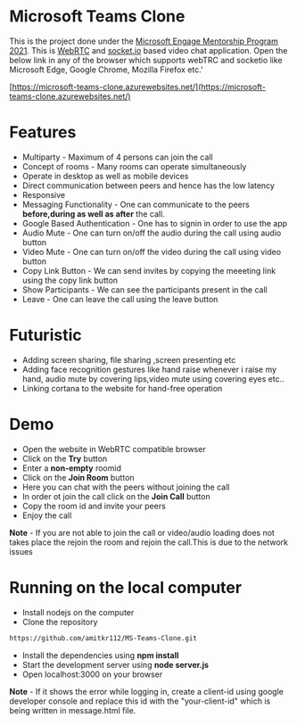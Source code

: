 # Microsoft Teams Clone
This is the project done under the [Microsoft Engage Mentorship Program 2021](https://microsoft.acehacker.com/engage2021/index.html). This is [WebRTC](https://webrtc.org/) and [socket.io](https://socket.io/) based video chat application.
Open the below link in any of the browser which supports webTRC and socketio like Microsoft Edge, Google Chrome, Mozilla Firefox etc.'
<!--Link-->
[https://microsoft-teams-clone.azurewebsites.net/](https://microsoft-teams-clone.azurewebsites.net/)

<!---->
# Features
* Multiparty - Maximum of 4 persons can join the call
* Concept of rooms - Many rooms can operate simultaneously
* Operate in desktop as well as mobile devices 
* Direct communication between peers and hence has the low latency
* Responsive 
* Messaging Functionality - One can communicate to the peers **before,during as well as after** the call.
* Google Based Authentication - One has to signin in order to use the app
* Audio Mute - One can turn on/off the audio during the call using audio button
* Video Mute - One can turn on/off the video during the call using video button
* Copy Link Button - We can send invites by copying the meeeting link using the copy link button
* Show Participants - We can see the participants present in the call
* Leave - One can leave the call using the leave button

# Futuristic
* Adding screen sharing, file sharing ,screen presenting etc  
* Adding face recognition gestures like hand raise whenever i raise my hand, audio mute by covering lips,video mute using covering eyes etc..
* Linking cortana to the website for hand-free operation

# Demo
* Open the website in WebRTC compatible browser
* Click on the **Try** button
* Enter a **non-empty** roomid
* Click on the **Join Room** button
* Here you can chat with the peers without joining the call
* In order ot join the call click on the **Join Call** button
* Copy the room id and invite your peers
* Enjoy the call

<!---->
**Note** - If you are not able to join the call or video/audio loading does not takes place the rejoin the room and rejoin the call.This is due to the network issues

# Running on the local computer
* Install nodejs on the computer
* Clone the repository
```bash
https://github.com/amitkr112/MS-Teams-Clone.git
```
* Install the dependencies using **npm install**
* Start the development server using **node server.js**
* Open localhost:3000 on your browser
<!---->
**Note** - If it shows the error while logging in, create a client-id using google developer console and replace this id with the "your-client-id" which is being written in message.html file.











